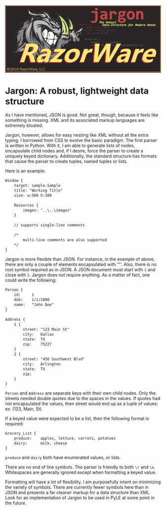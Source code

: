 <p align="center">
    <img src="https://github.com/razorware/jargon/blob/master/images/razorware_jargon_logo.png"
         alt="razorware.jargon logo"
         title="RazorWare.Jargon" />
</p>

# Jargon: A robust, lightweight data structure

As I have mentioned, JSON is good. Not great, though, because it feels like something is missing. XML and its associated markup languages are extremely bloated.
 
Jargon, however, allows for easy nesting like XML without all the extra typing. I borrowed from CSS to evolve the basic paradigm. The first parser is written in 
Python. With it, I am able to generate lists of nodes, encapsulate child nodes and, if I desire, force the parser to create a uniquely keyed dictionary. Additionally,
the standard structure has formats that cause the parser to create tuples, named tuples or lists.

Here is an example:

```
Window {
    target: sample.Sample
    title: "Working Title"
    size: w:500 h:300
    
    Resources {
        images: "..\..\images"
    }
    
    // supports single-line comments
    
    /*
        multi-line comments are also supported
    */
}
```

Jargon is more flexible than JSON. For instance, in the example of above, there are only a couple of elements encapsulated with '"'. Also, there is no root symbol
required as in JSON. A JSON document must start with `{` and close with `}`. Jargon does not require anything. As a matter of fact, one could write the following:

```
Person {
    id:     1
    dob:    1/1/2000
    name:   "John Doe"
}

Address {
    1 {
        street: "123 Main St"
        city:   Dallas
        state:  TX
        zip:    75227
    }
    2 {
        street: "456 Southwest Blvd"
        city:   Arlington
        state:  TX
        zip:
    }
}
```

`Person` and `Address` are separate keys with their own child nodes. Only the streets needed double quotes due to the spaces in the values. If quotes had not encapsulated
the values, then street would end up as a tuple of values: ex. (123, Main, St)

If a keyed value were expected to be a list, then the following format is required:

```
Grocery_List {
    produce:    apples, lettuce, carrots, potatoes
    dairy:      milk, cheese 
}
```

`produce` and `dairy` both have enumerated values, or lists.

There are no end of line symbols. The parser is friendly to both `\r` and `\n`. Whitespaces are generally ignored except when formatting a keyed value.

Formatting will have a lot of flexibility. I am purposefully intent on minimizing the variety of symbols. There are currently fewer symbols here than in JSON and presents a far
cleaner markup for a data structure than XML. Look for an implementation of Jargon to be used in PyLE at some point in the future. 